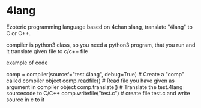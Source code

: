 # 4lang
Ezoteric programming language based on 4chan slang, translate "4lang" to C or C++.

compiler is python3 class, so you need a python3 program, that you run and it translate given file to c/c++ file

example of code

comp = compiler(sourcef="test.4lang", debug=True) # Create a "comp" called compiler object
comp.readfile() # Read file you have given as argument in compiler object
comp.translate() # Translate the test.4lang sourcecode to C/C++
comp.writefile("test.c") # create file test.c and write source in c to it
